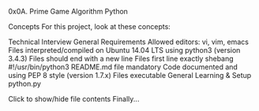 0x0A. Prime Game
Algorithm Python

Concepts
For this project, look at these concepts:

Technical Interview
General Requirements
Allowed editors: vi, vim, emacs
Files interpreted/compiled on Ubuntu 14.04 LTS using python3 (version 3.4.3)
Files should end with a new line
Files first line exactly shebang #!/usr/bin/python3
README.md file mandatory
Code documented and using PEP 8 style (version 1.7.x)
Files executable
General Learning & Setup
python.py

Click to show/hide file contents
Finally...

